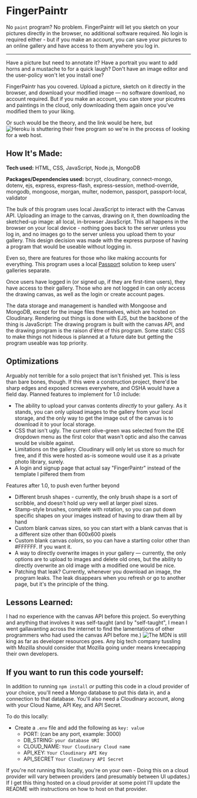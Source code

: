 # FingerPaintr
No `paint` program? No problem. FingerPaintr will let you sketch on your pictures directly in the browser, no additional software required.
No login is required either - but if you make an account, you can save your pictures to an online gallery and have access to them anywhere you log in.

---

Have a picture but need to annotate it? Have a portrait you want to add horns and a mustache to for a quick laugh? Don't have an image editor and the user-policy won't let you install one?

FingerPaintr has you covered. Upload a picture, sketch on it directly in the browser, and download your modified image — no software download, no account required. But if you make an account, you can store your picutres and paintings in the cloud, only downloading them again once you've modified them to your liking.

Or such would be the theory, and the link would be here, but ![Heroku is shuttering their free program](https://techcrunch.com/2022/08/25/heroku-announces-plans-to-eliminate-free-plans-blaming-fraud-and-abuse/) so we're in the process of looking for a web host.


## How It's Made:

**Tech used:** HTML, CSS, JavaScript, Node.js, MongoDB

**Packages/Dependencies used:** bcrypt, cloudinary, connect-mongo, dotenv, ejs, express, express-flash, express-session, method-override, mongodb, mongoose, morgan, multer, nodemon, passport, passport-local, validator

The bulk of this program uses local JavaScript to interact with the Canvas API. Uploading an image to the canvas, drawing on it, then downloading the sketched-up image: all local, in-browser JavaScript. This all happens in the browser on your local device - nothing goes back to the server unless you log in, and no images go to the server unless you upload them to your gallery.
This design decision was made with the express purpose of having a program that would be useable without logging in.

Even so, there are features for those who like making accounts for everything.
This program uses a local [Passport](https://www.passportjs.org/ 'Passport') solution to keep users' galleries separate.

Once users have logged in (or signed up, if they are first-time users), they have access to their gallery. Those who are not logged in can only access the drawing canvas, as well as the login or create account pages.

The data storage and management is handled with Mongoose and MongoDB, except for the image files themselves, which are hosted on Cloudinary.
Rendering out things is done with EJS, but the backbone of the thing is JavaScript: The drawing program is built with the canvas API, and the drawing program is the raison d'être of this program. Some static CSS to make things not hideous is planned at a future date but getting the program useable was top priority.

## Optimizations

Arguably not terrible for a solo project that isn't finished yet.
This is less than bare bones, though. If this were a construction project, there'd be sharp edges and exposed screws everywhere, and OSHA would have a field day.
Planned features to implement for 1.0 include:

* The ability to upload your canvas contents *directly* to your gallery. As it stands, you can only upload images to the gallery from your local storage, and the only way to get the image out of the canvas is to download it to your local storage.
* CSS that isn't ugly. The current olive-green was selected from the IDE dropdown menu as the first color that wasn't optic and also the canvas would be visible against.
* Limitations on the gallery. Cloudinary will only let us store so much for free, and if this were hosted as-is someone would use it as a private photo library, surely.
* A login and signup page that actual say "FingerPaintr" instead of the template I pilfered them from

Features after 1.0, to push even further beyond 
* Different brush shapes - currently, the only brush shape is a sort of scribble, and doesn't hold up very well at larger pixel sizes.
* Stamp-style brushes, complete with rotation, so you can put down specific shapes on your images instead of having to draw them all by hand
* Custom blank canvas sizes, so you can start with a blank canvas that is a different size other than 600x600 pixels
* Custom blank canvas *colors*, so you can have a starting color other than #FFFFFF. If you want it.
* A way to directly overwrite images in your gallery — currently, the only options are to upload to images and delete old ones, but the ability to directly overwrite an old image with a modified one would be nice.
* Patching that leak? Currently, whenever you download an image, the program leaks. The leak disappears when you refresh or go to another page, but it's the principle of the thing.

## Lessons Learned:

I had no experience with the canvas API before this project. So everything and anything that involves it was self-taught (and by "self-taught", I mean I went gallavanting across the internet to find the lamentations of other programmers who had used the canvas API before me.)
![The MDN](https://developer.mozilla.org/en-US/docs/Web/API/Canvas_API) is still king as far as developer resources goes. Any big tech company tussling with Mozilla should consider that Mozilla going under means kneecapping their own developers.

## If you want to run this code yourself:

In addition to running `npm install` *or* putting this code in a cloud provider of your choice, you'll need a Mongo database to put this data in, and a connection to that database. You'll also need a Cloudinary account, along with your Cloud Name, API Key, and API Secret.

To do this locally:
- Create a `.env` file and add the following as `key: value` 
  - PORT: (can be any port, example: 3000) 
  - DB_STRING: `your database URI`
  - CLOUD_NAME: `Your Cloudinary Cloud name`
  - API_KEY: `Your Cloudinary API Key`
  - API_SECRET `Your Cloudinary API Secret`

If you're not running this locally, you're on your own - Doing this on a cloud provider will vary between providers (and presumably between UI updates.) If I get this thing hosted on a cloud provider at some point I'll update the README with instructions on how to host on that provider.
